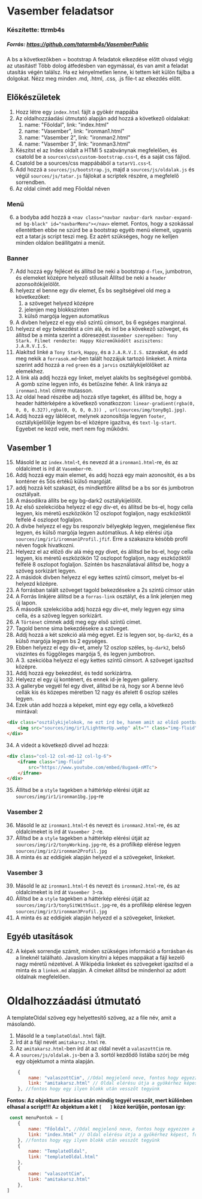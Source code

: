 # Vasember feladatsor
### Készítette: ttrmb4s
##### Forrás: https://github.com/tatarmb4s/VasemberPublic

A bs a következőkben = bootstrap
A feladatok elkezdése előtt olvasd végig az utasítást! Több dolog átfedésben van egymással, és van amit a feladat utasítás végén találsz. Ha ez kényelmetlen lenne, ki tettem két külön fájlba a dolgokat.
Nézz meg minden .md, .html, .css, .js file-t az elkezdés előtt.
## Előkészületek

1. Hozz létre egy `index.html` fájlt a gyökér mappába
2. Az oldalhozzáadási útmutató alapján add hozzá a következő oldalakat:
   1. name: "Főoldal", link: "index.html"
   2. name: "Vasember", link: "ironman1.html"
   3. name: "Vasember 2", link: "ironman2.html"
   4. name: "Vasember 3", link: "ironman3.html"
3. Készitst el az Index oldalt a HTMl 5 szabványnak megfelelően, és csatold be a `sources\css\custom-bootstrap.css`-t, és a saját css fájlod.
4. Csatold be a sources/css mappábából a `tatarV1.css`-t.
5. Add hozzá a `sources/js/bootstrap.js`, majd a `sources/js/oldalak.js` és végül `sources/js/tatar.js` fájlokat a scriptek részére, a megfelelő sorrendben.
6. Az oldal címét add meg Főoldal néven
### Menü
6. a bodyba add hozzá a `<nav class="navbar navbar-dark navbar-expand-md bg-black" id="navbarMenu"></nav>` elemet. Fontos, hogy a szokással ellentétben ebbe ne szúrd be a bootstrap egyéb menü elemeit, ugyanis ezt a tatar.js script teszi meg. Ez azért szükséges, hogy ne kelljen minden oldalon beállítgatni a menüt.
### Banner
7. Add hozzá egy fejlécet és állítsd be neki a bootstrap `d-flex`, jumbotron, és elemeket középre helyező stílusait Állítsd be neki a `header` azonsoítókijelölőt.
8. helyezz el benne egy div elemet, És bs segítségével old meg a következőket:
   1. a szöveget helyezd középre
   2. jelenjen meg blokkszinten
   3. külső margója legyen automatikus
9.  A divben helyezz el egy első színtű címsort, bs 6 egséges marginnal. 
10. helyezz el egy bekezdést a cím alá, és írd be a kövekező szöveget, és állítsd be a minta szerint a döresezést.`Vasember szerepében: Tony Stark. Filmet rendezte: Happy Közreműködött aszisztens: J.A.R.V.I.S. `
11. Alakítsd linké a `Tony Stark`, `Happy`, és a `J.A.R.V.I.S.` szavakat, és add meg nekik a `forrasok.md`-ben talált hozzájuk tartozó linkeket. A minta szerint add hozzá a `red` `green` és a `jarvis` osztálykijelölőket az elemekhez.
12. A link alá addj hozzá egy linket, melyet alakíts bs segítségével gombbá. A gomb színe legyen info, és betűszíne fehér. A link iránya az `ironman1.html` címre mutasson.
13. Az oldal head részébe adj hozzá stlye tageket, és állítsd be, hogy a header háttérképére a következő vonatkozzon: `linear-gradient(rgba(0, 0, 0, 0.327),rgba(0, 0, 0, 0.3)) , url(sources/img/tonyBg1.jpg)`.
14. Addj hozzá egy láblécet, melynek azonosítója legyen `footer`, osztálykijelőlője legyen bs-el középre igazítva, és `text-lg-start`. Egyebet ne kezd vele, mert nem fog működni.
## Vasember 1
15. Másold le az `index.html`-t, és nevezd át a `ironman1.html`-re, és az oldalcímet is írd át `Vasember`-re.
16. Addj hozzá egy main elemet, és addj hozzá egy main azonosítót, és a bs konténer és 5ös értékű külső margóját.
17. addj hozzá két szakaszt, és mindkettőre állítsd be a bs sor és jumbotron osztályait.
18. A másodikra állíts be egy bg-dark2 osztálykijelölőt.
19. Az első szelekcióba helyezz el egy div-et, és állítsd be bs-el, hogy cella legyen, kis méretű eszközökön 12 oszlopot foglaljon, nagy eszközöktől felfelé 4 oszlopot foglaljon.
20. A divbe helyezz el egy bs responzív bélyegkép legyen, megjelenése flex legyen, és külső margója legyen autómatikus. A kép elérési útja `sources/img/ir1/iromnan1Profil.jfif`. Erre a szakaszra késöbb profil néven fogok hivatkozni.
21. Helyezz el az előző div alá még egy divet, és állítsd be bs-el, hogy cella legyen, kis méretű eszközökön 12 oszlopot foglaljon, nagy eszközöktől felfelé 8 oszlopot foglaljon. Színtén bs használatával állítsd be, hogy a szöveg sorkizárt legyen.
22. A másidok divben helyezz el egy kettes színtű címsort, melyet bs-el helyezd középre.
23. A forrásban talált szöveget tagold bekezdésekre a 2s színtű címsor után
24. A Forrás linkjére állítsd be a `forras-link` osztályt, és a link jelenjen meg új lapon.
25. A második szelekcióba addj hozzá egy div-et, mely legyen egy sima cella, és a szöveg legyen sorkizárt.
26. A `Történet` címnek addj meg egy első színtű címet.
27. Tagold benne sima bekezdésekre a szöveget.
28. Addj hozzá a két szekció alá még egyet. Ez is legyen sor, `bg-dark2`, és a külső margója legyen bs 2 egységes.
29. Ebben helyezz el egy div-et, amely 12 oszlop széles, `bg-dark2`, belső viszintes és függőleges margója 5, és legyen jumbotron.
30. A 3. szekcióba helyezz el egy kettes színtű címsort. A szöveget igazítsd középre.
31. Addj hozzá egy bekezdést, és tedd sorkizártra.
32. Helyezz el egy új konténert, és ennek id-je legyen gallery.
33. A gallerybe vegyél fel egy divet, állítsd be rá, hogy sor A benne lévő cellák kis és közepes méretben 12 nagy és afelett 6 oszlop széles legyen.
34. Ezek után add hozzá a képeket, mint egy egy cella, a következő mintával:
```html
<div class="osztálykijelokok, ne ezt írd be, hanem amit az előző pontban kértem">
    <img src="sources/img/ir1/LightHerUp.webp" alt="" class="img-fluid">
</div>
```
34. A videót a következő divvel ad hozzá:
```html 
<div class="col-12 col-md-12 col-lg-6">
    <iframe class="img-fluid"
        src="https://www.youtube.com/embed/8ugaeA-nMTc">
    </iframe>
</div>
```
35. Állítsd be a `style` tagekben a háttérkép elérési útját az `sources/img/ir1/ironman1bg.jpg`-re 
### Vasember 2
36. Másold le az `ironman1.html`-t és nevezt és `ironman2.html`-re, és az oldalcímeket is írd át `Vasember 2`-re.
37. Állítsd be a `style` tagekben a háttérkép elérési útját az `sources/img/ir2/tonyWorking.jpg`-re, és a profilkép elérése legyen `sources/img/ir2/ironman2Profil.jpg`
38. A minta és az eddigiek alapján helyezd el a szövegeket, linkeket.
### Vasember 3
39. Másold le az `ironman1.html`-t és nevezt és `ironman2.html`-re, és az oldalcímeket is írd át `Vasember 3`-ra.
40. Állítsd be a `style` tagekben a háttérkép elérési útját az `sources/img/ir3/tonySitWithSuit.jpg`-re, és a profilkép elérése legyen `sources/img/ir3/ironman3Profil.jpg`
41. A minta és az eddigiek alapján helyezd el a szövegeket, linkeket.
## Egyéb utasítások
42.  A képek sorrendje számít, minden szükséges információ a forrásban és a lineknél található. Javaslom kinyitni a képes mappákat a fájl kezelő nagy méretű nézetével. A Wikipédia linkeket és szövegeket igazítsd el a minta és a `linkek.md` alapján. A címeket állítsd be mindenhol az adott oldalnak megfelelően.



# Oldalhozzáadási útmutató

A templateOldal szöveg egy helyettesítő szöveg, az a file név, amit a másolandó.

1. Másold le a `templateOldal.html` fájlt.
2. Írd át a fájl nevét `amitakarsz.html` re.
3. Az `amitakarsz.html`-ben írd át az oldal nevét a `valaszottCim` re.
4. A `sources/js/oldalak.js`-ben a 3. sortól kezdődő listába szórj be még egy objektumot a minta alapján.
```js
    {
        name: "valaszottCim", //Odal megjelenő neve, fontos hogy egyezzen a beállított oldal címmel mert különben nem fogja aktívvá tenni az oldal címet a navbarban
        link: "amitakarsz.html" // Oldal elérésu útja a gyökérhez képest, fontos hogy nem a js file hoz képset. pl: index.html
    }, //fontos hogy egy ilyen blokk után vesszőt tegyünk
```
**Fontos: Az objektum lezárása után mindíg tegyél vesszőt, mert különben elhasal a script!!! Az objektum a két `[   ]` közé kerüljön, pontosan így:**
```js
 const menuPontok = [
    {
        name: "Főoldal", //Odal megjelenő neve, fontos hogy egyezzen a beállított oldal címmel mert különben nem fogja aktívvá tenni az oldal címet a navbarban
        link: "index.html" // Oldal elérésu útja a gyökérhez képest, fontos hogy nem a js file hoz képset. pl: index.html
    }, //fontos hogy egy ilyen blokk után vesszőt tegyünk
    {
        name: "TemplateOldal",
        link: "templateOldal.html"
    },
    {
        name: "valaszottCim",
        link: "amitakarsz.html"
    },
]
```
